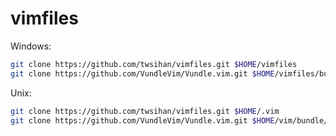 # vimfiles
Windows:
  ```Bash
  git clone https://github.com/twsihan/vimfiles.git $HOME/vimfiles
  git clone https://github.com/VundleVim/Vundle.vim.git $HOME/vimfiles/bundle/Vundle.vim
  ```
Unix:
  ```Bash
  git clone https://github.com/twsihan/vimfiles.git $HOME/.vim
  git clone https://github.com/VundleVim/Vundle.vim.git $HOME/vim/bundle/Vundle.vim
  ```
